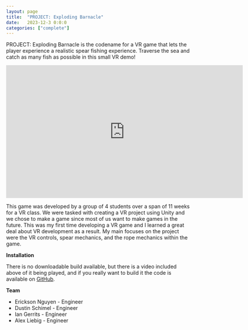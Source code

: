 ```yaml
---
layout: page
title:  "PROJECT: Exploding Barnacle"
date:   2023-12-3 0:0:0
categories: ["complete"]
---
```

PROJECT: Exploding Barnacle is the codename for a VR game that lets the player experience a realistic spear fishing experience. Traverse the sea and catch as many fish as possible in this small VR demo!

<center><iframe width="644" height="362" src="https://www.youtube-nocookie.com/embed/MCjBrkwHUso?si=t9M0YPZxi7DLcRNg" title="YouTube video player" frameborder="0" allow="accelerometer; autoplay; clipboard-write; encrypted-media; gyroscope; picture-in-picture; web-share" referrerpolicy="strict-origin-when-cross-origin" allowfullscreen></iframe></center>

This game was developed by a group of 4 students over a span of 11 weeks for a VR class. We were tasked with creating a VR project using Unity and we chose to make a game since most of us want to make games in the future. This was my first time developing a VR game and I learned a great deal about VR development as a result. My main focuses on the project were the VR controls, spear mechanics, and the rope mechanics within the game. 

**Installation** 

There is no downloadable build available, but there is a video included above of it being played, and if you really want to build it the code is available on [GitHub][expbarn-git].

**Team** 
- Erickson Nguyen - Engineer
- Dustin Schimel - Engineer
- Ian Gerrits - Engineer
- Alex Liebig - Engineer

[expbarn-git]: https://github.com/EricksonTN/PROJECT-Exploding-Barnacle
